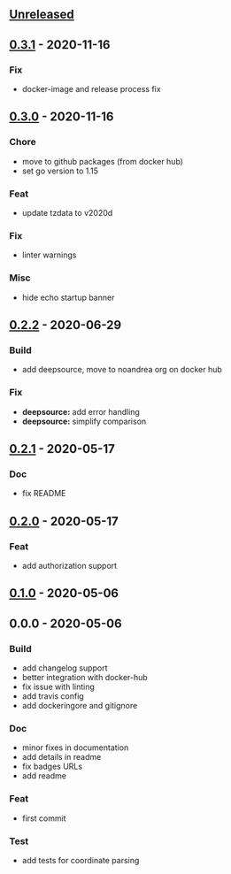 <a name="unreleased"></a>
## [Unreleased]


<a name="0.3.1"></a>
## [0.3.1] - 2020-11-16
### Fix
- docker-image and release process fix


<a name="0.3.0"></a>
## [0.3.0] - 2020-11-16
### Chore
- move to github packages (from docker hub)
- set go version to 1.15

### Feat
- update tzdata to v2020d

### Fix
- linter warnings

### Misc
- hide echo startup banner


<a name="0.2.2"></a>
## [0.2.2] - 2020-06-29
### Build
- add deepsource, move to noandrea org on docker hub

### Fix
- **deepsource:** add error handling
- **deepsource:** simplify comparison


<a name="0.2.1"></a>
## [0.2.1] - 2020-05-17
### Doc
- fix README


<a name="0.2.0"></a>
## [0.2.0] - 2020-05-17
### Feat
- add authorization support


<a name="0.1.0"></a>
## [0.1.0] - 2020-05-06

<a name="0.0.0"></a>
## 0.0.0 - 2020-05-06
### Build
- add changelog support
- better integration with docker-hub
- fix issue with linting
- add travis config
- add dockeringore and gitignore

### Doc
- minor fixes in documentation
- add details in readme
- fix badges URLs
- add readme

### Feat
- first commit

### Test
- add tests for coordinate parsing


[Unreleased]: https://github.com/noandrea/geo2tz/compare/0.3.1...HEAD
[0.3.1]: https://github.com/noandrea/geo2tz/compare/0.3.0...0.3.1
[0.3.0]: https://github.com/noandrea/geo2tz/compare/0.2.2...0.3.0
[0.2.2]: https://github.com/noandrea/geo2tz/compare/0.2.1...0.2.2
[0.2.1]: https://github.com/noandrea/geo2tz/compare/0.2.0...0.2.1
[0.2.0]: https://github.com/noandrea/geo2tz/compare/0.1.0...0.2.0
[0.1.0]: https://github.com/noandrea/geo2tz/compare/0.0.0...0.1.0
